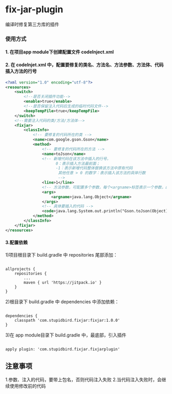 # fix-jar-plugin
编译时修复第三方库的插件

### 使用方式
#### 1. 在项目app module下创建配置文件  codeInject.xml
#### 2. 在 codeInjet.xml 中，配置要修复的类名、方法名、方法参数、方法体、代码插入方法的行号
```xml
<?xml version="1.0" encoding="utf-8"?>
<resources>
    <switch>
        <!--是否关闭插件功能-->
        <enable>true</enable>
        <!--是否保留注入代码后生成的临时代码文件-->
        <keepTempFile>true</keepTempFile>
    </switch>
    <!--需要注入代码的类/方法/方法体-->
    <fixjar>
        <classInfo>
            <!-- 要修复的代码所在的类 -->
            <name>com.google.gson.Gson</name>
            <method>
                <!-- 要修复的代码所在的方法 -->
                <name>toJson</name>
                <!-- 新增代码在该方法中插入的行号，
                      0：表示插入方法最前面；
                      -1：表示新增代码整体替换该方法中原有代码
                       其他任意 > 0 的数字：表示插入该方法的具体行数
                       -->
                <line>1</line>
                <!-- 方法参数，可配置多个参数，每个<argname>标签表示一个参数，argname标签的上下顺序代表方法中参数的先后顺序 -->
                <args>
                    <argname>java.lang.Object</argname>
                </args>
                <!-- 具体要插入的代码 -->
                <code>java.lang.System.out.println("Gson.toJson(Object)注入代码成功");</code>
            </method>
        </classInfo>
    </fixjar>
</resources>
```
#### 3.配置依赖
1)项目根目录下 build.gradle 中 repositories 尾部添加：
<pre><code>
allprojects {
    repositories {
        ...
        maven { url 'https://jitpack.io' }
    }
}
</code></pre>
2)根目录下 build.gradle 中  dependencies 中添加依赖：
<pre><code>
dependencies {
    classpath 'com.stupidbird.fixjar:fixjar:1.0.0'
}
</code></pre>
3)在 app module目录下 build.gradle 中，最底部，引入插件
<pre><code>
apply plugin: 'com.stupidbird.fixjar.fixjarplugin'
</code></pre>

## 注意事项
   1.参数、注入的代码，要带上包名，否则代码注入失败
   2.当代码注入失败时，会继续使用修改前的代码
